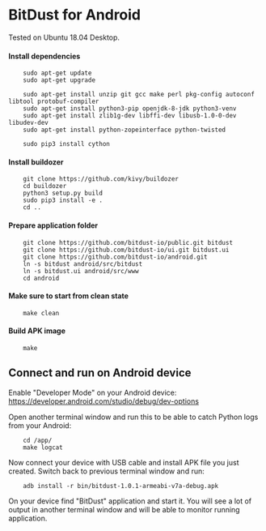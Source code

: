 # BitDust for Android


Tested on Ubuntu 18.04 Desktop.


#### Install dependencies

        sudo apt-get update
        sudo apt-get upgrade

        sudo apt-get install unzip git gcc make perl pkg-config autoconf libtool protobuf-compiler
        sudo apt-get install python3-pip openjdk-8-jdk python3-venv
        sudo apt-get install zlib1g-dev libffi-dev libusb-1.0-0-dev libudev-dev
        sudo apt-get install python-zopeinterface python-twisted

        sudo pip3 install cython


#### Install buildozer

		git clone https://github.com/kivy/buildozer
		cd buildozer
		python3 setup.py build
		sudo pip3 install -e .
		cd ..


#### Prepare application folder

        git clone https://github.com/bitdust-io/public.git bitdust
        git clone https://github.com/bitdust-io/ui.git bitdust.ui
        git clone https://github.com/bitdust-io/android.git
        ln -s bitdust android/src/bitdust
        ln -s bitdust.ui android/src/www
		cd android


#### Make sure to start from clean state

        make clean


#### Build APK image

        make


## Connect and run on Android device

Enable "Developer Mode" on your Android device: https://developer.android.com/studio/debug/dev-options

Open another terminal window and run this to be able to catch Python logs from your Android:

        cd /app/
        make logcat


Now connect your device with USB cable and install APK file you just created.
Switch back to previous terminal window and run:

        adb install -r bin/bitdust-1.0.1-armeabi-v7a-debug.apk


On your device find "BitDust" application and start it.
You will see a lot of output in another terminal window and will be able to monitor running application.

